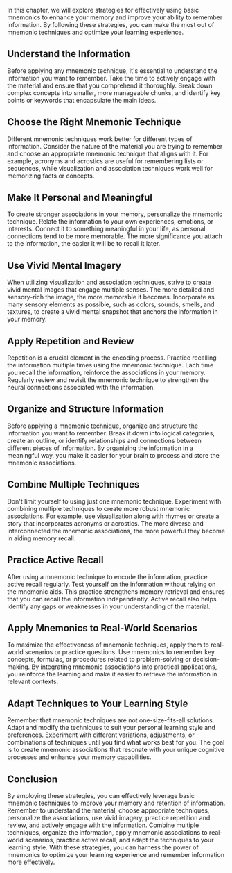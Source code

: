 
In this chapter, we will explore strategies for effectively using basic mnemonics to enhance your memory and improve your ability to remember information. By following these strategies, you can make the most out of mnemonic techniques and optimize your learning experience.

## Understand the Information

Before applying any mnemonic technique, it's essential to understand the information you want to remember. Take the time to actively engage with the material and ensure that you comprehend it thoroughly. Break down complex concepts into smaller, more manageable chunks, and identify key points or keywords that encapsulate the main ideas.

## Choose the Right Mnemonic Technique

Different mnemonic techniques work better for different types of information. Consider the nature of the material you are trying to remember and choose an appropriate mnemonic technique that aligns with it. For example, acronyms and acrostics are useful for remembering lists or sequences, while visualization and association techniques work well for memorizing facts or concepts.

## Make It Personal and Meaningful

To create stronger associations in your memory, personalize the mnemonic technique. Relate the information to your own experiences, emotions, or interests. Connect it to something meaningful in your life, as personal connections tend to be more memorable. The more significance you attach to the information, the easier it will be to recall it later.

## Use Vivid Mental Imagery

When utilizing visualization and association techniques, strive to create vivid mental images that engage multiple senses. The more detailed and sensory-rich the image, the more memorable it becomes. Incorporate as many sensory elements as possible, such as colors, sounds, smells, and textures, to create a vivid mental snapshot that anchors the information in your memory.

## Apply Repetition and Review

Repetition is a crucial element in the encoding process. Practice recalling the information multiple times using the mnemonic technique. Each time you recall the information, reinforce the associations in your memory. Regularly review and revisit the mnemonic technique to strengthen the neural connections associated with the information.

## Organize and Structure Information

Before applying a mnemonic technique, organize and structure the information you want to remember. Break it down into logical categories, create an outline, or identify relationships and connections between different pieces of information. By organizing the information in a meaningful way, you make it easier for your brain to process and store the mnemonic associations.

## Combine Multiple Techniques

Don't limit yourself to using just one mnemonic technique. Experiment with combining multiple techniques to create more robust mnemonic associations. For example, use visualization along with rhymes or create a story that incorporates acronyms or acrostics. The more diverse and interconnected the mnemonic associations, the more powerful they become in aiding memory recall.

## Practice Active Recall

After using a mnemonic technique to encode the information, practice active recall regularly. Test yourself on the information without relying on the mnemonic aids. This practice strengthens memory retrieval and ensures that you can recall the information independently. Active recall also helps identify any gaps or weaknesses in your understanding of the material.

## Apply Mnemonics to Real-World Scenarios

To maximize the effectiveness of mnemonic techniques, apply them to real-world scenarios or practice questions. Use mnemonics to remember key concepts, formulas, or procedures related to problem-solving or decision-making. By integrating mnemonic associations into practical applications, you reinforce the learning and make it easier to retrieve the information in relevant contexts.

## Adapt Techniques to Your Learning Style

Remember that mnemonic techniques are not one-size-fits-all solutions. Adapt and modify the techniques to suit your personal learning style and preferences. Experiment with different variations, adjustments, or combinations of techniques until you find what works best for you. The goal is to create mnemonic associations that resonate with your unique cognitive processes and enhance your memory capabilities.

## Conclusion

By employing these strategies, you can effectively leverage basic mnemonic techniques to improve your memory and retention of information. Remember to understand the material, choose appropriate techniques, personalize the associations, use vivid imagery, practice repetition and review, and actively engage with the information. Combine multiple techniques, organize the information, apply mnemonic associations to real-world scenarios, practice active recall, and adapt the techniques to your learning style. With these strategies, you can harness the power of mnemonics to optimize your learning experience and remember information more effectively.
